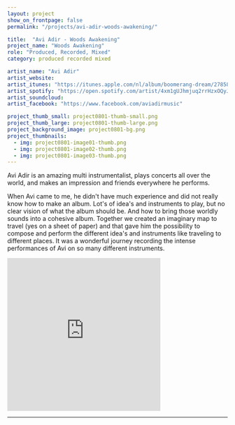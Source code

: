 ```yaml
---
layout: project
show_on_frontpage: false
permalink: "/projects/avi-adir-woods-awakening/"

title:  "Avi Adir - Woods Awakening"
project_name: "Woods Awakening"
role: "Produced, Recorded, Mixed"
category: produced recorded mixed

artist_name: "Avi Adir"
artist_website:
artist_itunes: "https://itunes.apple.com/nl/album/boomerang-dream/278583976?l=en"
artist_spotify: "https://open.spotify.com/artist/4xm1gUJhmjuq2rrHzxOQyJ"
artist_soundcloud: 
artist_facebook: "https://www.facebook.com/aviadirmusic"

project_thumb_small: project0801-thumb-small.png
project_thumb_large: project0801-thumb-large.png
project_background_image: project0801-bg.png
project_thumbnails:
  - img: project0801-image01-thumb.png
  - img: project0801-image02-thumb.png
  - img: project0801-image03-thumb.png
---
```


Avi Adir is an amazing multi instrumentalist, plays concerts all over the world, and makes an impression and friends everywhere he performs. 

When Avi came to me, he didn't have much experience and did not really know how to make an album. Lot's of idea's and instruments to play, but no clear vision of what the album should be. And how to bring those worldly sounds into a cohesive album. Together we created an imaginary map to travel (yes on a sheet of paper) and that gave him the possibility to compose and perform the different idea's and instruments like traveling to different places. It was a wonderful journey recording the intense performances of Avi on so many different instruments.

<iframe style="border: 0; width: 350px; height: 350px;" src="https://bandcamp.com/EmbeddedPlayer/album=1604714139/size=large/bgcol=ffffff/linkcol=0687f5/minimal=true/transparent=true/" seamless><a href="http://aviadir.bandcamp.com/album/boomerang-dream">Boomerang Dream by Avi Adir</a></iframe>

---